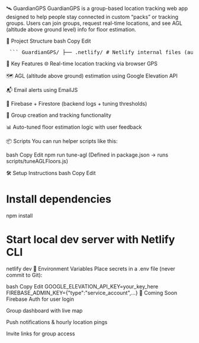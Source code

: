 🛰️ GuardianGPS
GuardianGPS is a group-based location tracking web app designed to help people stay connected in custom “packs” or tracking groups. Users can join groups, request real-time locations, and see AGL (altitude above ground level) info for floor estimation.

📁 Project Structure
bash
Copy
Edit
<pre> ``` GuardianGPS/ ├── .netlify/ # Netlify internal files (autogenerated) ├── admin/ # Admin dashboard │ └── admin.html ├── agl-test/ # AGL testing portal │ ├── agl-test.js │ ├── config.js │ ├── index.html │ └── thankyou.html ├── assets/ # Static image/media files │ ├── favicon.png │ ├── home.png │ ├── suit.png │ ├── warrior.png │ └── wolf.png ├── auth/ # Login/Register pages (WIP) ├── group/ # Group creation and joining │ └── create-group.html ├── netlify/ │ └── functions/ # Serverless backend functions │ ├── getElevation.js │ ├── getFirebaseConfig.js │ ├── tuneAgl.js │ └── writeToFirestore.js ├── node_modules/ # Node dependencies ├── scripts/ # Manual or utility scripts │ └── tuneAGLFloors.js ├── shared/ # Shared JS modules │ └── map.js ├── styles/ # CSS styles │ └── styles.css ├── track/ # Group tracking dashboard (WIP) ├── .env # Secret keys (NEVER COMMIT) ├── .gitignore ├── index.html # Landing page ├── index_old.html # Legacy layout (for backup/testing) ├── netlify.toml # Netlify config ├── package.json # Project metadata and scripts ├── package-lock.json # Locked versions of dependencies └── README.md ``` </pre>

🚀 Key Features
🌐 Real-time location tracking via browser GPS

🗺️ AGL (altitude above ground) estimation using Google Elevation API

📬 Email alerts using EmailJS

🔐 Firebase + Firestore (backend logs + tuning thresholds)

👥 Group creation and tracking functionality

📊 Auto-tuned floor estimation logic with user feedback

📦 Scripts
You can run helper scripts like this:

bash
Copy
Edit
npm run tune-agl
(Defined in package.json → runs scripts/tuneAGLFloors.js)

🛠 Setup Instructions
bash
Copy
Edit
# Install dependencies
npm install

# Start local dev server with Netlify CLI
netlify dev
🔐 Environment Variables
Place secrets in a .env file (never commit to Git):

bash
Copy
Edit
GOOGLE_ELEVATION_API_KEY=your_key_here
FIREBASE_ADMIN_KEY={"type":"service_account",...}
📌 Coming Soon
Firebase Auth for user login

Group dashboard with live map

Push notifications & hourly location pings

Invite links for group access

